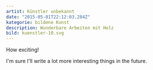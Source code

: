 ```yaml
---
artist: Künstler unbekannt
date: "2015-05-01T22:12:03.284Z"
kategorie: bildene Kunst
description: Wunderbare Arbeiten mit Holz
bild: kuenstler-10.svg
---
```


How exciting!

I'm sure I'll write a lot more interesting things in the future.



